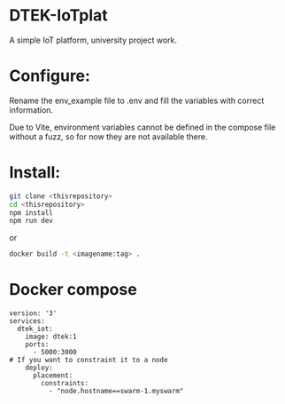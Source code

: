 # DTEK-IoTplat

A simple IoT platform, university project work. 

# Configure:

Rename the env_example file to .env and fill the variables with correct information. 

Due to Vite, environment variables cannot be defined in the compose file without a fuzz, so for now they are not available there.

# Install:

```bash
git clone <thisrepository>
cd <thisrepository>
npm install
npm run dev
```

or

```bash
docker build -t <imagename:tag> .
```


# Docker compose

```
version: '3'
services:
  dtek_iot:
    image: dtek:1
    ports:
      - 5000:3000
# If you want to constraint it to a node
    deploy:
      placement:
        constraints:
          - "node.hostname==swarm-1.myswarm"
```